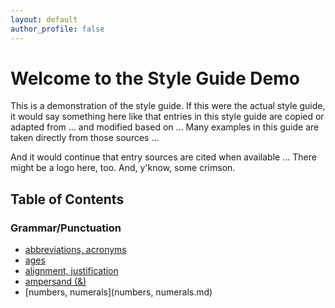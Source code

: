 ```yaml
---
layout: default
author_profile: false
---
```


# Welcome to the Style Guide Demo

This is a demonstration of the style guide. If this were the actual style guide, it would say something here like that entries in this style guide are copied or adapted from ... and modified based on ... Many examples in this guide are taken directly from those sources ...

And it would continue that entry sources are cited when available ... There might be a logo here, too. And, y'know, some crimson.

## Table of Contents

### Grammar/Punctuation

- [abbreviations, acronyms](abbreviations-acronyms.md)
- [ages](ages.md)
- [alignment, justification](alignment-justification.md)
- [ampersand \(&\)](ampersand.md)
- [numbers, numerals](numbers, numerals.md)
